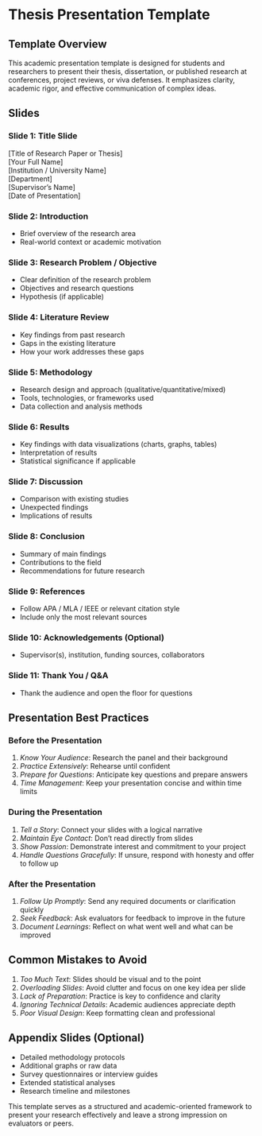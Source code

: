 # Thesis Presentation Template

## Template Overview  
This academic presentation template is designed for students and researchers to present their thesis, dissertation, or published research at conferences, project reviews, or viva defenses. It emphasizes clarity, academic rigor, and effective communication of complex ideas. 

## Slides

###  Slide 1: Title Slide
[Title of Research Paper or Thesis]  
[Your Full Name]  
[Institution / University Name]  
[Department]  
[Supervisor’s Name]  
[Date of Presentation]

###  Slide 2: Introduction
- Brief overview of the research area
- Real-world context or academic motivation

###  Slide 3: Research Problem / Objective
- Clear definition of the research problem
- Objectives and research questions
- Hypothesis (if applicable)

###  Slide 4: Literature Review
- Key findings from past research
- Gaps in the existing literature
- How your work addresses these gaps

###  Slide 5: Methodology
- Research design and approach (qualitative/quantitative/mixed)
- Tools, technologies, or frameworks used 
- Data collection and analysis methods

###  Slide 6: Results 
- Key findings with data visualizations (charts, graphs, tables)
- Interpretation of results
- Statistical significance if applicable

###  Slide 7: Discussion
- Comparison with existing studies
- Unexpected findings
- Implications of results

###  Slide 8: Conclusion
- Summary of main findings
- Contributions to the field
- Recommendations for future research

###  Slide 9: References
- Follow APA / MLA / IEEE or relevant citation style
- Include only the most relevant sources

###  Slide 10:  Acknowledgements (Optional)
- Supervisor(s), institution, funding sources, collaborators

###  Slide 11: Thank You / Q&A
- Thank the audience and open the floor for questions

## Presentation Best Practices

### Before the Presentation
1. *Know Your Audience*: Research the panel and their background
2. *Practice Extensively*: Rehearse until confident
3. *Prepare for Questions*: Anticipate key questions and prepare answers
4. *Time Management*: Keep your presentation concise and within time limits

### During the Presentation
1. *Tell a Story*: Connect your slides with a logical narrative
2. *Maintain Eye Contact*: Don’t read directly from slides
3. *Show Passion*: Demonstrate interest and commitment to your project
4. *Handle Questions Gracefully*: If unsure, respond with honesty and offer to follow up

### After the Presentation
1. *Follow Up Promptly*: Send any required documents or clarification quickly
2. *Seek Feedback*: Ask evaluators for feedback to improve in the future
3. *Document Learnings*: Reflect on what went well and what can be improved

## Common Mistakes to Avoid
1. *Too Much Text*: Slides should be visual and to the point
2. *Overloading Slides*: Avoid clutter and focus on one key idea per slide
3. *Lack of Preparation*: Practice is key to confidence and clarity
4. *Ignoring Technical Details*: Academic audiences appreciate depth
5. *Poor Visual Design*: Keep formatting clean and professional

## Appendix Slides (Optional)
- Detailed methodology protocols
- Additional graphs or raw data
- Survey questionnaires or interview guides
- Extended statistical analyses
- Research timeline and milestones

This template serves as a structured and academic-oriented framework to present your research effectively and leave a strong impression on evaluators or peers.